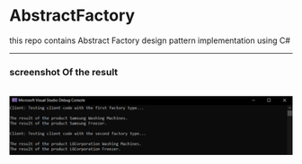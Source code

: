 

# AbstractFactory
this repo contains Abstract Factory design pattern implementation using C#

<hr>

### screenshot Of the result

<br>

<img src="AbcFact.PNG">